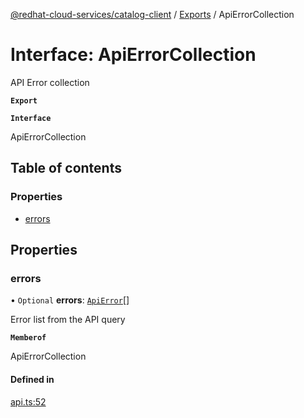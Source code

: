 [@redhat-cloud-services/catalog-client](../README.md) / [Exports](../modules.md) / ApiErrorCollection

# Interface: ApiErrorCollection

API Error collection

**`Export`**

**`Interface`**

ApiErrorCollection

## Table of contents

### Properties

- [errors](ApiErrorCollection.md#errors)

## Properties

### errors

• `Optional` **errors**: [`ApiError`](ApiError.md)[]

Error list from the API query

**`Memberof`**

ApiErrorCollection

#### Defined in

[api.ts:52](https://github.com/RedHatInsights/javascript-clients/blob/master/packages/catalog/api.ts#L52)
